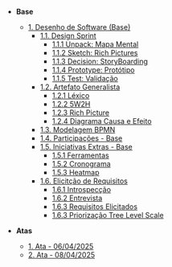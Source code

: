 <!-- docs/_sidebar.md -->

- **Base**
  - [1. Desenho de Software (Base)](./Base/1.Base.md)
    - [1.1. Design Sprint](./Base/DesignSprint/1.1.DesignSprint.md)
      - [1.1.1 Unpack: Mapa Mental](./Base/DesignSprint/1.1.1MapaMental.md)
      - [1.1.2 Sketch: Rich Pictures](./Base/DesignSprint/1.1.2RichPictures.md)
      - [1.1.3 Decision: StoryBoarding](./Base/DesignSprint/1.1.3StoryBoarding.md)
      - [1.1.4 Prototype: Protótipo](./Base/DesignSprint/1.1.4Prototipo.md)
      - [1.1.5 Test: Validação](./Base/DesignSprint/1.1.5Validacao.md)
    - [1.2. Artefato Generalista](./Base/ArtefatosGeneralistas/1.2.ArtefatoGeneralista.md)
      - [1.2.1 Léxico](./Base/ArtefatosGeneralistas/1.2.1Lexico.md)
      - [1.2.2 5W2H](./Base/ArtefatosGeneralistas/1.2.25W2H.md)
      - [1.2.3 Rich Picture](./Base/ArtefatosGeneralistas/1.2.3RichPicture.md)
      - [1.2.4 Diagrama Causa e Efeito](./Base/ArtefatosGeneralistas/1.2.4DiagramCausaEfeito.md)
    - [1.3. Modelagem BPMN](./Base/BPMN/1.3.ModelagemBPMN.md)
    - [1.4. Participações - Base](./Base/Participacoes/1.4.ParticipacoesBase.md)
    - [1.5. Iniciativas Extras - Base](./Base/Extra/1.5.IniciativasExtras.md)
      - [1.5.1 Ferramentas](./Base/Extra/1.5.1Ferramentas.md)
      - [1.5.2 Cronograma](./Base/Extra/1.5.2Cronograma.md)
      - [1.5.3 Heatmap](./Base/Extra/1.5.3Heatmap.md)
    - [1.6. Elicitção de Requisitos](./Base/Elicitacao/1.6.Elicitacao.md)
      - [1.6.1 Introspecção](./Base/Elicitacao/1.6.1Introspeccao.md)
      - [1.6.2 Entrevista](./Base/Elicitacao/1.6.2Entrevista.md)
      - [1.6.3 Requisitos Elicitados](./Base/Elicitacao/1.6.3RequisitosElicitados.md)
      - [1.6.3 Priorização Tree Level Scale](./Base/Elicitacao/1.6.4Priorizacao.md)

- **Atas**
  - [1. Ata - 06/04/2025](./Base/Extra/Atas/ata1.md)
  - [2. Ata - 08/04/2025](./Base/Extra/Atas/ata2.md)